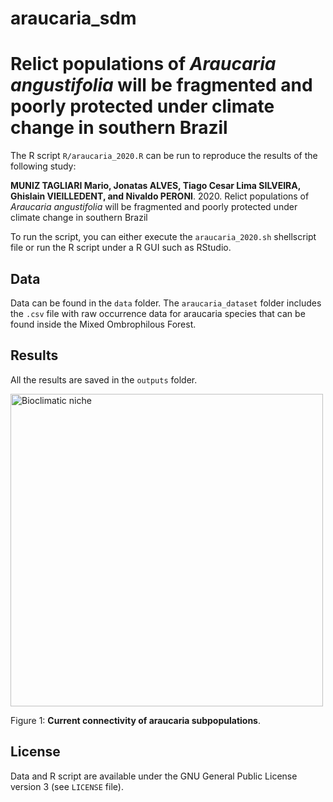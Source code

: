 # araucaria_sdm

# Relict populations of *Araucaria angustifolia* will be fragmented and poorly protected under climate change in southern Brazil

The R script `R/araucaria_2020.R` can be run to reproduce the results of the following study:

**MUNIZ TAGLIARI Mario, Jonatas ALVES, Tiago Cesar Lima SILVEIRA, Ghislain VIEILLEDENT, and Nivaldo PERONI**. 2020. Relict populations of *Araucaria angustifolia* will be fragmented and poorly protected under climate change in southern Brazil

To run the script, you can either execute the `araucaria_2020.sh` shellscript file or run the R script under a R GUI such as RStudio.

## Data

Data can be found in the `data` folder. The `araucaria_dataset` folder includes the `.csv` file with raw occurrence data for araucaria species that can be found inside the Mixed Ombrophilous Forest.

## Results

All the results are saved in the `outputs` folder.

<img alt="Bioclimatic niche" src="outputs/bioclimatic_niche_final_dezembro_docs.png" width="500">

Figure 1: **Current connectivity of araucaria subpopulations**.


## License

Data and R script are available under the GNU General Public License version 3 (see `LICENSE` file).

